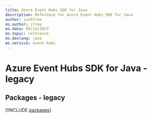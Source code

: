```yaml
---
title: Azure Event Hubs SDK for Java
description: Reference for Azure Event Hubs SDK for Java
author: joshfree
ms.author: jfree
ms.data: 09/14/2023
ms.topic: reference
ms.devlang: java
ms.service: event-hubs
---
```

# Azure Event Hubs SDK for Java - legacy
## Packages - legacy
[!INCLUDE [packages](event-hubs-index.md)]